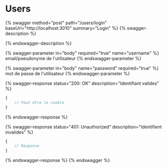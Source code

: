 # Users

{% swagger method="post" path="/users/login" baseUrl="http://localhost:3010" summary="Login" %}
{% swagger-description %}

{% endswagger-description %}

{% swagger-parameter in="body" required="true" name="username" %}
email/pseudonyme de l'utilisateur
{% endswagger-parameter %}

{% swagger-parameter in="body" name="password" required="true" %}
mot de passe de l'utilisateur 
{% endswagger-parameter %}

{% swagger-response status="200: OK" description="Identifiant valides" %}
```javascript
{
    // Peut être le cookie
}
```
{% endswagger-response %}

{% swagger-response status="401: Unauthorized" description="Identifient invalides" %}
```javascript
{
    // Response
}
```
{% endswagger-response %}
{% endswagger %}

